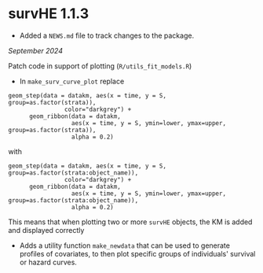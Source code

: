 # survHE 1.1.3

* Added a `NEWS.md` file to track changes to the package.

_September 2024_

Patch code in support of plotting (`R/utils_fit_models.R`)

* In `make_surv_curve_plot` replace 
```
geom_step(data = datakm, aes(x = time, y = S, group=as.factor(strata)),
                color="darkgrey") + 
      geom_ribbon(data = datakm,
                  aes(x = time, y = S, ymin=lower, ymax=upper, group=as.factor(strata)),
                  alpha = 0.2) 
```
with
```
geom_step(data = datakm, aes(x = time, y = S, group=as.factor(strata:object_name)),
                color="darkgrey") + 
      geom_ribbon(data = datakm,
                  aes(x = time, y = S, ymin=lower, ymax=upper, group=as.factor(strata:object_name)),
                  alpha = 0.2) 
```
This means that when plotting two or more `survHE` objects, the KM is added and displayed correctly

* Adds a utility function `make_newdata` that can be used to generate profiles of covariates, to then plot specific groups of individuals' survival or hazard curves.